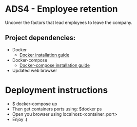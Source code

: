 # ADS4 - Employee retention
Uncover the factors that lead employees to leave the company.


## Project dependencies:

* Docker
  * [Docker installation guide](https://docs.docker.com/engine/installation/linux/docker-ce/ubuntu/#install-docker-ce)
* Docker-compose
  * [Docker-compose installation guide](https://docs.docker.com/compose/install/)
* Updated web browser

# Deployment instructions

* $ docker-compose up
* Then get containers ports using: $docker ps
* Open you browser using localhost:<container_port>
* Enjoy :)
